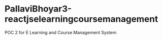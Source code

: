 # PallaviBhoyar3-reactjselearningcoursemanagement
POC 2 for E Learning and Course Management System
